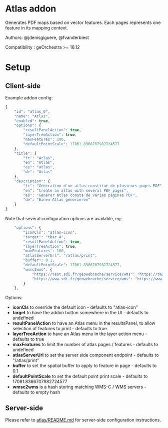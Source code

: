 # Atlas addon 

Generates PDF maps based on vector features. Each pages represents 
one feature in its mapping context.


Authors: @jdenisgiguere, @fvanderbiest

Compatibility :  geOrchestra >= 16.12

# Setup

## Client-side

Example addon config:

```js
{
    "id": "atlas_0",
    "name": "Atlas",
    "enabled": true,
    "options": {
        "resultPanelAction": true,
        "layerTreeAction": true,
        "maxFeatures": 100,
        "defaultPointScale": 17061.8366707982724577
    },
    "title": {
        "fr": "Atlas",
        "en": "Atlas",
        "es": "atlas",
        "de": "Atlas"
    },
    "description": {
        "fr": "Génération d'un atlas constitué de plusieurs pages PDF",
        "en": "Create an altas with several PDF pages",
        "es": "Generar atlas consta de varias páginas PDF",
        "de": "Einen Atlas generieren"
    }
}
```

Note that several configuration options are available, eg:
```js
    "options": {
        "iconCls": "atlas-icon",
        "target": "tbar_4",
        "resultPanelAction": true,
        "layerTreeAction": true,
        "maxFeatures": 100,
        "atlasServerUrl": "/atlas/print",
        "buffer": 0.1,
        "defaultPointScale": 17061.8366707982724577,
        "wmsc2wms": {
            "https://test.sdi.fr/geowebcache/service/wms": "https://test.sdi.fr/geoserver/wms",
            "https://www.sdi.fr/geowebcache/service/wms": "https://www.sdi.fr/geoserver/wms"
        }
    },
```

Options:
 * **iconCls** to override the default icon - defaults to "atlas-icon"
 * **target** to have the addon button somewhere in the UI - defaults to undefined
 * **resultPanelAction** to have an Atlas menu in the resultsPanel, to allow selection of features to print - defaults to true
 * **layerTreeAction** to have an Atlas menu in the layer action menu - defaults to true
 * **maxFeatures** to limit the number of atlas pages / features - defaults to undefined
 * **atlasServerUrl** to set the server side component endpoint - defaults to "/atlas/print"
 * **buffer** to set the spatial buffer to apply to feature in page - defaults to 0.1
 * **defaultPointScale** to set the default point print scale - defaults to 17061.8366707982724577
 * **wmsc2wms** is a hash storing matching WMS-C / WMS servers - defaults to empty hash
        
        
## Server-side

Please refer to [atlas/README.md](/atlas/README.md) for server-side configuration instructions.
